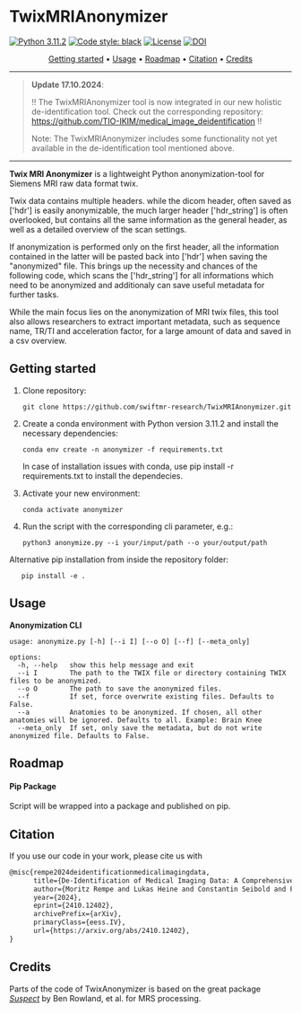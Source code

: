 # TwixMRIAnonymizer

[![Python 3.11.2](https://img.shields.io/badge/python-3.10%20%7C%203.11%20%7C%203.12-blue)](https://www.python.org/downloads/release/python-3120/) 
[![Code style: black](https://img.shields.io/badge/code%20style-black-000000.svg)](https://github.com/psf/black)
[![License](https://img.shields.io/badge/License-MIT-green.svg)](./LICENSE)
[![DOI](https://img.shields.io/badge/DOI-j.cmpb.2023.107912-blue)](https://doi.org/10.48550/arXiv.2410.12402)

<div align="center">

[Getting started](#getting-started) • [Usage](#usage) • [Roadmap](#roadmap) • [Citation](#citation) • [Credits](#credits)

</div>

---

> **Update 17.10.2024**:
>
> :bangbang: The TwixMRIAnonymizer tool is now integrated in our new holistic de-identification tool. Check out the corresponding repository: https://github.com/TIO-IKIM/medical_image_deidentification :bangbang:
>
> Note: The TwixMRIAnonymizer includes some functionality not yet available in the de-identification tool mentioned above.

---

**Twix MRI Anonymizer** is a lightweight Python anonymization-tool for Siemens MRI raw data format twix. 

Twix data contains multiple headers. while the dicom header, often saved as ['hdr'] is easily anonymizable, the much larger header ['hdr_string'] is often overlooked, but contains all the same information as the general header, as well as a detailed overview of the scan settings.

If anonymization is performed only on the first header, all the information contained in the latter will be pasted back into ['hdr'] when saving the "anonymized" file. 
This brings up the necessity and chances of the following code, which scans the ['hdr_string'] for all informations which need to be anonymized and additionaly can save useful metadata for further tasks.

While the main focus lies on the anonymization of MRI twix files, this tool also allows researchers to extract important metadata, such as sequence name, TR/TI and acceleration factor, for a large amount of data and saved in a csv overview.

## Getting started
1. Clone repository:
   
       git clone https://github.com/swiftmr-research/TwixMRIAnonymizer.git

2. Create a conda environment with Python version 3.11.2 and install the necessary dependencies:
   
       conda env create -n anonymizer -f requirements.txt
    In case of installation issues with conda, use pip install -r requirements.txt to install the dependecies.

3. Activate your new environment:

       conda activate anonymizer

4. Run the script with the corresponding cli parameter, e.g.:

       python3 anonymize.py --i your/input/path --o your/output/path

Alternative pip installation from inside the repository folder:

       pip install -e .

## Usage
**Anonymization CLI**
```
usage: anonymize.py [-h] [--i I] [--o O] [--f] [--meta_only]

options:
  -h, --help   show this help message and exit
  --i I        The path to the TWIX file or directory containing TWIX files to be anonymized.
  --o O        The path to save the anonymized files.
  --f          If set, force overwrite existing files. Defaults to False.
  --a          Anatomies to be anonymized. If chosen, all other anatomies will be ignored. Defaults to all. Example: Brain Knee
  --meta_only  If set, only save the metadata, but do not write anonymized file. Defaults to False.
```

## Roadmap

#### Pip Package

Script will be wrapped into a package and published on pip.

## Citation

If you use our code in your work, please cite us with
```latex
@misc{rempe2024deidentificationmedicalimagingdata,
      title={De-Identification of Medical Imaging Data: A Comprehensive Tool for Ensuring Patient Privacy}, 
      author={Moritz Rempe and Lukas Heine and Constantin Seibold and Fabian Hörst and Jens Kleesiek},
      year={2024},
      eprint={2410.12402},
      archivePrefix={arXiv},
      primaryClass={eess.IV},
      url={https://arxiv.org/abs/2410.12402}, 
}
```

## Credits

Parts of the code of TwixAnonymizer is based on the great package [*Suspect*](https://suspect.readthedocs.io/en/#) by Ben Rowland, et al. for MRS processing.
